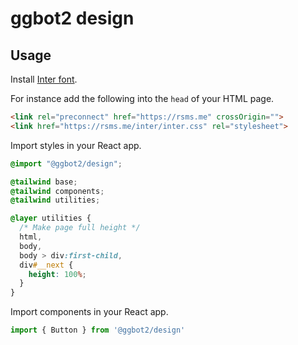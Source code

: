 # ggbot2 design

## Usage

Install [Inter font](https://rsms.me/inter/).

For instance add the following into the `head` of your HTML page.

```html
<link rel="preconnect" href="https://rsms.me" crossOrigin="">
<link href="https://rsms.me/inter/inter.css" rel="stylesheet">
```

Import styles in your React app.

```css
@import "@ggbot2/design";

@tailwind base;
@tailwind components;
@tailwind utilities;

@layer utilities {
  /* Make page full height */
  html,
  body,
  body > div:first-child,
  div#__next {
    height: 100%;
  }
}
```

Import components in your React app.

```js
import { Button } from '@ggbot2/design'
```
